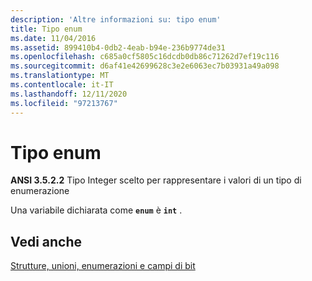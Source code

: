 ```yaml
---
description: 'Altre informazioni su: tipo enum'
title: Tipo enum
ms.date: 11/04/2016
ms.assetid: 899410b4-0db2-4eab-b94e-236b9774de31
ms.openlocfilehash: c685a0cf5805c16dcdb0db86c71262d7ef19c116
ms.sourcegitcommit: d6af41e42699628c3e2e6063ec7b03931a49a098
ms.translationtype: MT
ms.contentlocale: it-IT
ms.lasthandoff: 12/11/2020
ms.locfileid: "97213767"
---
```

# <a name="enum-type"></a>Tipo enum

**ANSI 3.5.2.2** Tipo Integer scelto per rappresentare i valori di un tipo di enumerazione

Una variabile dichiarata come **`enum`** è **`int`** .

## <a name="see-also"></a>Vedi anche

[Strutture, unioni, enumerazioni e campi di bit](../c-language/structures-unions-enumerations-and-bit-fields.md)
